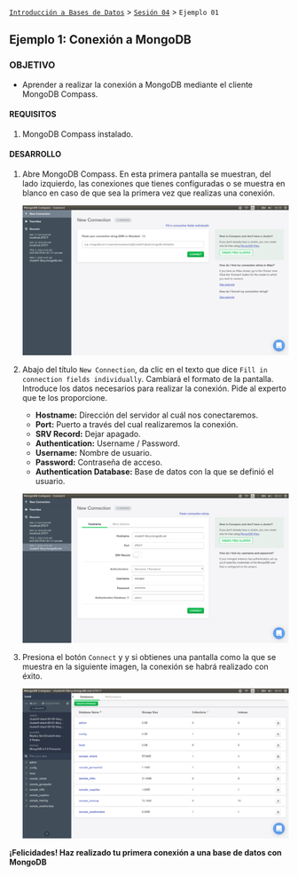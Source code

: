[`Introducción a Bases de Datos`](../../Readme.md) > [`Sesión 04`](../Readme.md) > `Ejemplo 01`

## Ejemplo 1: Conexión a MongoDB

### OBJETIVO

- Aprender a realizar la conexión a MongoDB mediante el cliente MongoDB Compass.

#### REQUISITOS

1. MongoDB Compass instalado.

#### DESARROLLO

1. Abre MongoDB Compass. En esta primera pantalla se muestran, del lado izquierdo, las conexiones que tienes configuradas o se muestra en blanco en caso de que sea la primera vez que realizas una conexión.

   ![imagen](imagenes/s4e11.png)

2. Abajo del título `New Connection`, da clic en el texto que dice `Fill in connection fields individually`. Cambiará el formato de la pantalla. Introduce los datos necesarios para realizar la conexión. Pide al experto que te los proporcione.

   - **Hostname:** Dirección del servidor al cuál nos conectaremos.
   - **Port:** Puerto a través del cual realizaremos la conexión.
   - **SRV Record:** Dejar apagado.
   - **Authentication:** Username / Password.
   - **Username:** Nombre de usuario.
   - **Password:** Contraseña de acceso.
   - **Authentication Database:** Base de datos con la que se definió el usuario.
   
   ![imagen](imagenes/s4e12.png)

3. Presiona el botón `Connect` y y si obtienes una pantalla como la que se muestra en la siguiente imagen, la conexión se habrá realizado con éxito.

   ![imagen](imagenes/s4e13.png)

**¡Felicidades! Haz realizado tu primera conexión a una base de datos con MongoDB**
